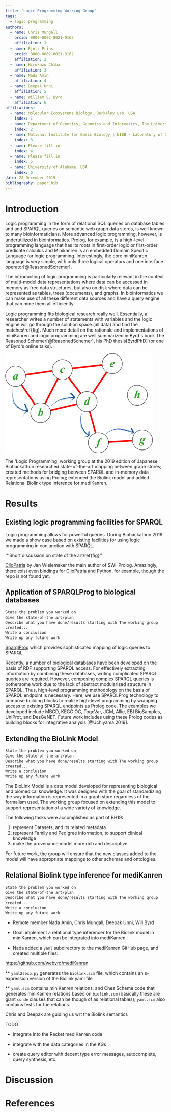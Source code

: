 ```yaml
---
title: 'Logic Programming Working Group'
tags:
  - logic programming
authors:
  - name: Chris Mungall
    orcid: 0000-0002-8021-9162
    affiliation: 1
  - name: Pjotr Prins
    orcid: 0000-0002-8021-9162
    affiliation: 2
  - name: Hirokazu Chiba
    affiliation: 3
  - name: Nada Amin
    affiliation: 4
  - name: Deepak Unni
    affiliation: 5
  - name: William E. Byrd
    affiliation: 6
affiliations:
  - name: Molecular Ecosystems Biology, Berkeley Lab, USA
    index: 1
  - name: Department of Genetics, Genomics and Informatics, The University of Tennessee Health Science Center, Memphis, TN, USA.
    index: 2
  - name: National Institute for Basic Biology | NIBB · Laboratory of Genome Informatics, Japan
    index: 3
  - name: Please fill in
    index: 4
  - name: Please fill in
    index: 5
  - name: University of Alabama, USA
    index: 6
date: 28 December 2019
bibliography: paper.bib
---
```


# Introduction

Logic programming in the form of relational SQL queries on database
tables and and SPARQL queries on semantic web graph data stores, is
well known to many bioinformaticians. More advanced logic programming,
however, is underutilized in bioinformatics.  Prolog, for example, is
a high-level programming language that has its roots in first-order
logic or first-order predicate calculus and Minikanren is an embedded
Domain Specific Language for logic programming. Interestingly, the
core miniKanren language is very simple, with only three logical
operators and one interface operator[@ReasonedSchemer].

The introducting of logic programming is particularly relevant in the
context of multi-model data representations where data can be accessed
in memory as free data structures, but also on disk where data can be
represented as tables, trees (documents), and graphs. In
bioinformatics we can make use of all these different data sources and
have a query engine that can mine them all efficiently.

Logic programming fits biological research really well. Essentially, a
researcher writes a number of statements with variables and the logic
engine will go through the solution space (all data) and find the
matches\ref{fig}. Much more detail on the rationale and implementations of
miniKanren and logic programming are well summarized in Byrd's book
The Reasoned Schemer[@ReasonedSchemer], his PhD thesis[ByrdPhD] (or
one of Byrd's online talks).

![Caption Logic programming resolver \label{fig}](./logic-programming.png)

The 'Logic Programming' working group at the 2019 edition of Japanese
Biohackathon researched state-of-the-art mapping between graph stores;
created methods for bridging between SPARQL and in-memory data
representations using Prolog; extended the Biolink model and added
Relational Biolink type inference for mediKanren.

# Results

## Existing logic programming facilities for SPARQL

Logic programming allows for powerful queries. During Biohackathon
2019 we made a show case based on existing facilities for using
logic programming in conjunction with SPARQL.


'''Short discussion on state of the art\ref{fig}'''

[ClioPatria](http://www.semantic-web-journal.net/system/files/swj1074.pdf)
by Jan Wielemaker the main author of SWI-Prolog. Amazingly, there
exist even bindings for
[ClioPatria and Python](http://wi.hwtk.de/WLP2018/Papers/WLP_2018_paper_4.pdf),
for example, though the repo is not found yet.


## Application of SPARQLProg to biological databases


    State the problem you worked on
    Give the state-of-the art/plan
    Describe what you have done/results starting with The working group created...
    Write a conclusion
    Write up any future work


[SparqlProg](https://github.com/cmungall/sparqlprog) which provides
sophisticated mapping of logic queries to SPARQL.

Recently, a number of biological databases have been developed on the
basis of RDF supporting SPARQL access. For effectively extracting
information by combining these databases, writing complicated SPARQL
queries are required. However, composing complex SPARQL queries is
bothersome work due to the lack of abstract modularized structure in
SPARQL. Thus, high-level programming methodology on the basis of
SPARQL endpoint is necessary.  Here, we use SPARQLProg technology to
compose building blocks to realize high-level programming by wrapping
access to existing SPARQL endpoints as Prolog code. The examples we
developed include MBGD, KEGG OC, TogoVar, JCM, Allie, EBI BioSamples,
UniProt, and DesGeNET. Future work includes using these Prolog codes
as building blocks for integrative analysis [@Uchiyama:2019].

## Extending the BioLink Model

    State the problem you worked on
    Give the state-of-the art/plan
    Describe what you have done/results starting with The working group created...
    Write a conclusion
    Write up any future work

The BioLink Model is a data model developed for representing
biological and biomedical knowledge. It was designed with the goal of
standardizing the way information is represented in a graph store
regardless of the formalism used. The working group focused on
extending this model to support representation of a wide variety of
knowledge.

The following tasks were accomplished as part of BH19:

1) represent Datasets, and its related metadata
2) represent Family and Pedigree information, to support clinical knowledge
3) make the provenance model more rich and descriptive

For future work, the group will ensure that the new classes added to
the model will have appropriate mappings to other schemas and
ontologies.

##  Relational Biolink type inference for mediKanren

    State the problem you worked on
    Give the state-of-the art/plan
    Describe what you have done/results starting with The working group created...
    Write a conclusion
    Write up any future work

* Remote member Nada Amin, Chris Mungall, Deepak Unni, Will Byrd

* Goal: implement a relational type inferencer for the Biolink model in miniKanren, which can be integrated into mediKanren

* Nada added a `yaml` subdirectory to the mediKanren GitHub page, and created multiple files:

https://github.com/webyrd/mediKanren

** `yaml2sexp.py` generates the `biolink.scm` file, which contains an s-expression version of the Biolink yaml file

** `yaml.scm` contains miniKanren relations, and Chez Scheme code that generates miniKanren relations based on `biolink.scm` (basically these are giant `conde` clauses that can be though of as relational tables);  `yaml.scm` also contains tests for the relations.

Chris and Deepak are guiding us wrt the Biolink semantics

TODO

* integrate into the Racket mediKanren code

* integrate with the data categories in the KGs

* create query editor with decent type error messages, autocomplete, query synthesis, etc.

# Discussion

# References
